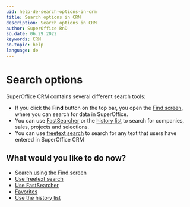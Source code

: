 ```yaml
---
uid: help-de-search-options-in-crm
title: Search options in CRM
description: Search options in CRM
author: SuperOffice RnD
so.date: 06.29.2022
keywords: CRM
so.topic: help
language: de
---
```


# Search options

SuperOffice CRM contains several different search tools:

* If you click the **Find** button on the top bar, you open the [Find screen][1], where you can search for data in SuperOffice.
* You can use [FastSearcher][3] or the [history list][5] to search for companies, sales, projects and selections.
* You can use [freetext search][2] to search for any text that users have entered in SuperOffice CRM

## What would you like to do now?

* [Search using the Find screen][1]
* [Use freetext search][2]
* [Use FastSearcher][3]
* [Favorites][4]
* [Use the history list][5]

<!-- Referenced links -->
[1]: find-dialog.md
[2]: freetext-search.md
[3]: using-fastsearcher.md
[4]: ../../learn/getting-started/fav.md
[5]: using-history-list.md

<!-- Referenced images -->

